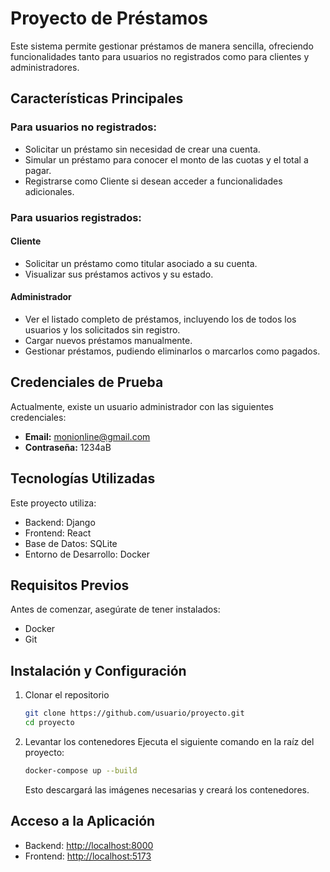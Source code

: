 # Proyecto de Préstamos

Este sistema permite gestionar préstamos de manera sencilla, ofreciendo funcionalidades tanto para usuarios no registrados como para clientes y administradores.

## Características Principales

### Para usuarios no registrados:
- Solicitar un préstamo sin necesidad de crear una cuenta.
- Simular un préstamo para conocer el monto de las cuotas y el total a pagar.
- Registrarse como Cliente si desean acceder a funcionalidades adicionales.

### Para usuarios registrados:

#### Cliente
- Solicitar un préstamo como titular asociado a su cuenta.
- Visualizar sus préstamos activos y su estado.

#### Administrador
- Ver el listado completo de préstamos, incluyendo los de todos los usuarios y los solicitados sin registro.
- Cargar nuevos préstamos manualmente.
- Gestionar préstamos, pudiendo eliminarlos o marcarlos como pagados.

## Credenciales de Prueba
Actualmente, existe un usuario administrador con las siguientes credenciales:

- **Email:** monionline@gmail.com
- **Contraseña:** 1234aB

## Tecnologías Utilizadas

Este proyecto utiliza:
- Backend: Django
- Frontend: React
- Base de Datos: SQLite
- Entorno de Desarrollo: Docker

## Requisitos Previos

Antes de comenzar, asegúrate de tener instalados:
- Docker
- Git

## Instalación y Configuración

1. Clonar el repositorio
   ```sh
   git clone https://github.com/usuario/proyecto.git
   cd proyecto
   ```

2. Levantar los contenedores
   Ejecuta el siguiente comando en la raíz del proyecto:
   ```sh
   docker-compose up --build
   ```
   Esto descargará las imágenes necesarias y creará los contenedores.

## Acceso a la Aplicación

- Backend: [http://localhost:8000](http://localhost:8000)
- Frontend: [http://localhost:5173](http://localhost:5173)
